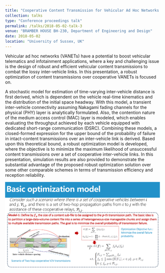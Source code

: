 ```yaml
---
title: "Cooperative Content Transmission for Vehicular Ad Hoc Networks using Robust Optimization"
collection: talks
type: "Conference proceedings talk"
permalink: /talks/2018-05-02-talk-3
venue: "BRAMBER HOUSE BH-230, Department of Engineering and Design"
date: 2018-05-02
location: "University of Sussex, UK"
---
```


Vehicular ad hoc networks (VANETs) have a potential to boost vehicular telematics and infotainment applications, where a key and challenging issue is the design of robust and efficient vehicular content transmissions to combat the lossy inter-vehicle links. In this presentation, a robust optimization of content transmissions over cooperative VANETs is focused on. 

A stochastic model for estimation of time-varying inter-vehicle distance is first derived, which is dependent on the vehicle real-time kinematics and the distribution of the initial space headway. With this model, a transient inter-vehicle connectivity assuming Nakagami fading channels for the physical (PHY) layer is analytically formulated. Also, the contention nature of the medium access control (MAC) layer is modeled, which enables evaluating the throughput achieved by each vehicle equipped with dedicated short-range communication (DSRC). Combining these models, a closed-formed expression for the upper bound of the probability of failure in intact-content transmissions over an inter-vehicle link is derived. Based upon this theoretical bound, a robust optimization model is developed, where the objective is to minimize the maximum likelihood of unsuccessful content transmissions over a set of cooperative inter-vehicle links. In this presentation, simulation results are also provided to demonstrate the substantial advantage of the proposed robust optimization solution over some other comparable schemes in terms of transmission efficiency and reception reliability.

![robust](/images/robustOptModel.jpg)
